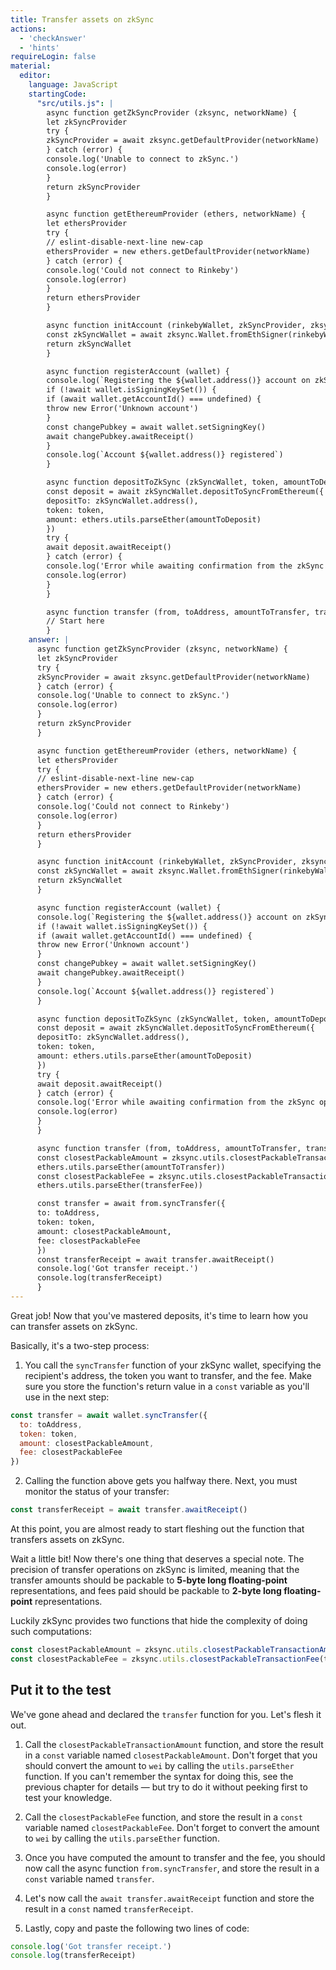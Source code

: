 ```yaml
---
title: Transfer assets on zkSync
actions:
  - 'checkAnswer'
  - 'hints'
requireLogin: false
material:
  editor:
    language: JavaScript
    startingCode:
      "src/utils.js": |
        async function getZkSyncProvider (zksync, networkName) {
        let zkSyncProvider
        try {
        zkSyncProvider = await zksync.getDefaultProvider(networkName)
        } catch (error) {
        console.log('Unable to connect to zkSync.')
        console.log(error)
        }
        return zkSyncProvider
        }

        async function getEthereumProvider (ethers, networkName) {
        let ethersProvider
        try {
        // eslint-disable-next-line new-cap
        ethersProvider = new ethers.getDefaultProvider(networkName)
        } catch (error) {
        console.log('Could not connect to Rinkeby')
        console.log(error)
        }
        return ethersProvider
        }

        async function initAccount (rinkebyWallet, zkSyncProvider, zksync) {
        const zkSyncWallet = await zksync.Wallet.fromEthSigner(rinkebyWallet, zkSyncProvider)
        return zkSyncWallet
        }

        async function registerAccount (wallet) {
        console.log(`Registering the ${wallet.address()} account on zkSync`)
        if (!await wallet.isSigningKeySet()) {
        if (await wallet.getAccountId() === undefined) {
        throw new Error('Unknown account')
        }
        const changePubkey = await wallet.setSigningKey()
        await changePubkey.awaitReceipt()
        }
        console.log(`Account ${wallet.address()} registered`)
        }

        async function depositToZkSync (zkSyncWallet, token, amountToDeposit, ethers) {
        const deposit = await zkSyncWallet.depositToSyncFromEthereum({
        depositTo: zkSyncWallet.address(),
        token: token,
        amount: ethers.utils.parseEther(amountToDeposit)
        })
        try {
        await deposit.awaitReceipt()
        } catch (error) {
        console.log('Error while awaiting confirmation from the zkSync operators.')
        console.log(error)
        }
        }

        async function transfer (from, toAddress, amountToTransfer, transferFee, token, zksync, ethers) {
        // Start here
        }
    answer: |
      async function getZkSyncProvider (zksync, networkName) {
      let zkSyncProvider
      try {
      zkSyncProvider = await zksync.getDefaultProvider(networkName)
      } catch (error) {
      console.log('Unable to connect to zkSync.')
      console.log(error)
      }
      return zkSyncProvider
      }

      async function getEthereumProvider (ethers, networkName) {
      let ethersProvider
      try {
      // eslint-disable-next-line new-cap
      ethersProvider = new ethers.getDefaultProvider(networkName)
      } catch (error) {
      console.log('Could not connect to Rinkeby')
      console.log(error)
      }
      return ethersProvider
      }

      async function initAccount (rinkebyWallet, zkSyncProvider, zksync) {
      const zkSyncWallet = await zksync.Wallet.fromEthSigner(rinkebyWallet, zkSyncProvider)
      return zkSyncWallet
      }

      async function registerAccount (wallet) {
      console.log(`Registering the ${wallet.address()} account on zkSync`)
      if (!await wallet.isSigningKeySet()) {
      if (await wallet.getAccountId() === undefined) {
      throw new Error('Unknown account')
      }
      const changePubkey = await wallet.setSigningKey()
      await changePubkey.awaitReceipt()
      }
      console.log(`Account ${wallet.address()} registered`)
      }

      async function depositToZkSync (zkSyncWallet, token, amountToDeposit, ethers) {
      const deposit = await zkSyncWallet.depositToSyncFromEthereum({
      depositTo: zkSyncWallet.address(),
      token: token,
      amount: ethers.utils.parseEther(amountToDeposit)
      })
      try {
      await deposit.awaitReceipt()
      } catch (error) {
      console.log('Error while awaiting confirmation from the zkSync operators.')
      console.log(error)
      }
      }

      async function transfer (from, toAddress, amountToTransfer, transferFee, token, zksync, ethers) {
      const closestPackableAmount = zksync.utils.closestPackableTransactionAmount(
      ethers.utils.parseEther(amountToTransfer))
      const closestPackableFee = zksync.utils.closestPackableTransactionFee(
      ethers.utils.parseEther(transferFee))

      const transfer = await from.syncTransfer({
      to: toAddress,
      token: token,
      amount: closestPackableAmount,
      fee: closestPackableFee
      })
      const transferReceipt = await transfer.awaitReceipt()
      console.log('Got transfer receipt.')
      console.log(transferReceipt)
      }
---
```


Great job! Now that you've mastered deposits, it's time to learn how you can transfer assets on zkSync.

Basically, it's a two-step process:

1. You call the `syncTransfer` function of your zkSync wallet, specifying the recipient's address, the token you want to transfer, and the fee. Make sure you store the function's return value in a `const` variable as you'll use in the next step:

  ```JavaScript
  const transfer = await wallet.syncTransfer({
    to: toAddress,
    token: token,
    amount: closestPackableAmount,
    fee: closestPackableFee
  })
  ```

2. Calling the function above gets you halfway there. Next, you must monitor the status of your transfer:

  ```JavaScript
  const transferReceipt = await transfer.awaitReceipt()
  ```

At this point, you are almost ready to start fleshing out the function that transfers assets on zkSync.

Wait a little bit! Now there's one thing that deserves a special note. The precision of transfer operations on zkSync is limited, meaning that the transfer amounts should be packable to **5-byte long floating-point** representations, and fees paid should be packable to **2-byte long floating-point** representations.

Luckily zkSync provides two functions that hide the complexity of doing such computations:

```JavaScript
const closestPackableAmount = zksync.utils.closestPackableTransactionAmount(amountToTransferInWei)
const closestPackableFee = zksync.utils.closestPackableTransactionFee(transferFeeInWei)
```

## Put it to the test

We've gone ahead and declared the `transfer` function for you. Let's flesh it out.

1. Call the `closestPackableTransactionAmount` function, and store the result in a `const` variable named `closestPackableAmount`. Don't forget that you should convert the amount to `wei` by calling the `utils.parseEther` function. If you can't remember the syntax for doing this, see the previous chapter for details — but try to do it without peeking first to test your knowledge.

2. Call the `closestPackableFee` function, and store the result in a `const` variable named `closestPackableFee`. Don't forget to convert the amount to `wei` by calling the `utils.parseEther` function.

3. Once you have computed the amount to transfer and the fee, you should now call the async function `from.syncTransfer`, and store the result in a `const` variable named `transfer`.

4. Let's now call the `await transfer.awaitReceipt` function and store the result in a `const` named `transferReceipt`.

5. Lastly, copy and paste the following two lines of code:

  ```JavaScript
  console.log('Got transfer receipt.')
  console.log(transferReceipt)
  ```

